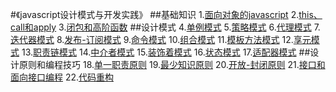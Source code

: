 #《javascript设计模式与开发实践》
##基础知识
1.[面向对象的javascript](page/1.md)
2.[this、call和apply](page/2.md)
3.[闭包和高阶函数](page/3.md)
##设计模式
4.[单例模式](page/4.md)
5.[策略模式](page/5.md)
6.[代理模式](page/6.md)
7.[迭代器模式](page/7.md)
8.[发布-订阅模式](page/8.md)
9.[命令模式](page/9.md)
10.[组合模式](page/10.md)
11.[模板方法模式](page/11.md)
12.[享元模式](page/12.md)
13.[职责链模式](page/13.md)
14.[中介者模式](page/14.md)
15.[装饰着模式](page/15.md)
16.[状态模式](page/16.md)
17.[适配器模式](page/17.md)
##设计原则和编程技巧
18.[单一职责原则](page/18.md)
19.[最少知识原则](page/19.md)
20.[开放-封闭原则](page/20.md)
21.[接口和面向接口编程](page/21.md)
22.[代码重构](page/22.md)